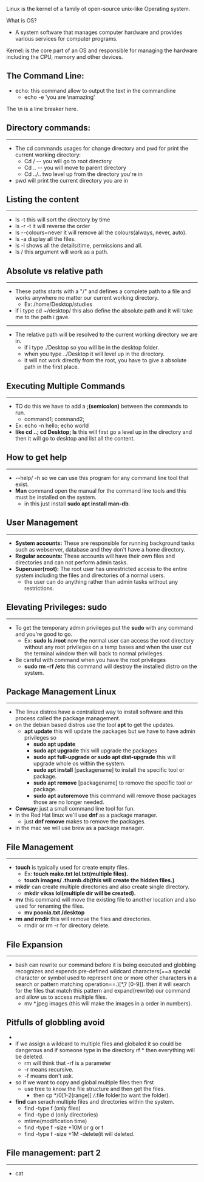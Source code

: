Linux is the kernel of a family of open-source unix-like Operating system.

What is OS? 
- A system software that manages computer hardware and provides various services for computer programs.

Kernel: is the core part of an OS and responsible for managing the hardware including the CPU, memory and other devices.

## The Command Line:
- echo: this command allow to output the text in the commandline
	- echo -e 'you are \namazing'

The \n is a line breaker here.
## Directory commands: 
---
- The cd commands usages for change directory and pwd for print the current working directory: 
	- Cd / -- you will go to root directory
	- Cd .. -- you will move to parent directory 
	- Cd ../.. two level up from the directory you're in
- pwd will print the current directory you are in 
## Listing the content
---
- ls -t this will sort the directory by time
- ls -r -t it will reverse the order
- ls --colours=never it will remove all the colours(always, never, auto).
- ls -a display all the files.
- ls -l shows all the details(time, permissions and all.
- ls / this argument will work as a path.
## Absolute vs relative path
---
- These paths starts with a "/" and defines a complete path to a file and works anywhere no matter our current working directory.
	- Ex: /home/Desktop/studies
- if i type cd ~/desktop/ this also define the absolute path and it will take me to the path i gave.
---
- The relative path will be resolved to the current working directory we are in.
	- if i type ./Desktop so you will be in the desktop folder.
	- when you type ../Desktop it will level up in the directory.
	- it will not work directly from the root, you have to give a absolute path in the first place.

## Executing Multiple Commands
---
- TO do this we have to add a **;(semicolon)** between the commands to run.
	- command1; command2;
- Ex: echo -n hello; echo world
- **like cd ..; cd Desktop; ls** this will first go a level up in the directory and then it will go to desktop and list all the content.
## How to get help
---
- --help/ -h so we can use this program for any command line tool that exist.
- **Man** command open the manual for the command line tools and this must be installed on the system.
	- in this just install **sudo apt install man-db**.
## User Management
---
- **System accounts:** These are responsible for running background tasks such as webserver, database and they don't have a home directory.
- **Regular accounts:** These accounts will have their own files and directories and can not perform admin tasks.
- **Superuser(root):** The root user has unrestricted access to the entire system including the files and directories of a normal users.
	- the user can do anything rather than admin tasks without any restrictions.
## Elevating Privileges: sudo
---
- To get the temporary admin privileges put the **sudo** with any command and you're good to go.
	- Ex: **sudo ls /root** now the normal user can access the root directory without any root privileges on a temp bases and when the user cut the terminal window then will back to normal privileges. 
- Be careful with command when you have the root privileges
	- **sudo rm -rf /etc** this command will destroy the installed distro on the system.
## Package Management Linux
---
- The linux distros have a centralized way to install software and this process called the package management.
- on the debian based distros use the tool **apt** to get the updates.
	- **apt update** this will update the packages but we have to have admin privileges so
		- **sudo apt update**
		- **sudo apt upgrade** this will upgrade the packages
		- **sudo apt full-upgrade or sudo apt dist-upgrade** this will upgrade whole os within the system.
		- **sudo apt install** [packagename] to install the specific tool or package.
		- **sudo apt remove** [packagename] to remove the specific tool or package.
		- **sudo apt autoremove** this command will remove those packages those are no longer needed.
- **Cowsay:** just a small command line tool for fun.
- in the Red Hat linux we'll use **dnf** as a package manager.
	- just **dnf remove** makes to remove the packages.
- in the mac we will use brew as a package manager.
## File Management
---
- **touch** is typically used for create empty files.
	- Ex: **touch make.txt lol.txt(multiple files).**
	- **touch images/ .thumb.db(this will create the hidden files.)**
- **mkdir** can create multiple directories and also create single directory.
	- **mkdir vikas lol(multiple dir will be created).**
- **mv** this command will move the existing file to another location and also used for renaming the files.
	- **mv poonia.txt /desktop**
- **rm** **and rmdir** this will remove the files and directories.
	- rmdir or rm -r for directory delete.
## File Expansion
---
- bash can rewrite our command before it is being executed and globbing recognizes and expends pre-defined wildcard characters(==a special character or symbol used to represent one or more other characters in a search or pattern matching operation==.)[*,? [0-9]]. then it will search for the files that match this pattern and expand(rewrite) our command and allow us to access multiple files.
	- mv *.jpeg images (this will make the images in a order in numbers).

## Pitfulls of globbling avoid
- 
- if we assign a wildcard to multiple files and globaled it so could be dangerous and if someone type in the directory rf * then everything will be deleted.
	- rm will think that -rf is a parameter
	- -r means recursive.
	- -f means don't ask.
- so if we want to copy and global multiple files then first
	- use tree to know the file structure and then get the files.
		- then cp */0[1-2(range)] */*.file folder(to want the folder).
- **find** can serach multiple files and directories within the system.
	- find -type f (only files)
	- find -type d (only directories)
	- mtime(modification time)
	- find -type f -size +10M or g or t
	- find -type f -size +1M -delete(it will deleted.
## File management: part 2 
---
- cat